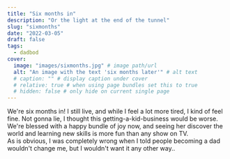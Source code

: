 ```yaml
---
title: "Six months in"
description: "Or the light at the end of the tunnel"
slug: "sixmonths"
date: "2022-03-05"
draft: false
tags:
  - dadbod
cover:
  image: "images/sixmonths.jpg" # image path/url
  alt: "An image with the text 'six months later'" # alt text
  # caption: "" # display caption under cover
  # relative: true # when using page bundles set this to true
  # hidden: false # only hide on current single page
---
```


We're six months in! I still live, and while I feel a lot more tired, I kind of feel fine. <!--more-->
Not gonna lie, I thought this getting-a-kid-business would be worse. We're blessed with a happy bundle of joy now, and seeing her discover the world and learning new skills is more fun than any show on TV.  
As is obvious, I was completely wrong when I told people becoming a dad wouldn't change me, but I wouldn't want it any other way..

